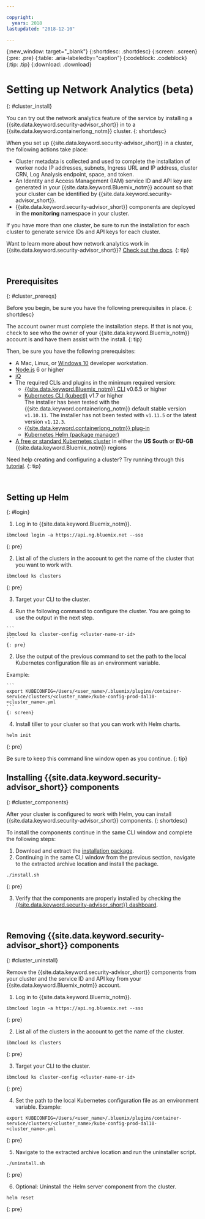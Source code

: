 ```yaml
---

copyright:
  years: 2018
lastupdated: "2018-12-10"

---
```


{:new_window: target="_blank"}
{:shortdesc: .shortdesc}
{:screen: .screen}
{:pre: .pre}
{:table: .aria-labeledby="caption"}
{:codeblock: .codeblock}
{:tip: .tip}
{:download: .download}

# Setting up Network Analytics (beta)
{: #cluster_install}

You can try out the network analytics feature of the service by installing a {{site.data.keyword.security-advisor_short}} in to a {{site.data.keyword.containerlong_notm}} cluster.
{: shortdesc}

When you set up {{site.data.keyword.security-advisor_short}} in a cluster, the following actions take place:

* Cluster metadata is collected and used to complete the installation of worker node IP addresses, subnets, Ingress URL and IP address, cluster CRN, Log Analysis endpoint, space, and token.
* An Identity and Access Management (IAM) service ID and API key are generated in your {{site.data.keyword.Bluemix_notm}} account so that your cluster can be identified by {{site.data.keyword.security-advisor_short}}.
* {{site.data.keyword.security-advisor_short}} components are deployed in the **monitoring** namespace in your cluster.

If you have more than one cluster, be sure to run the installation for each cluster to generate service IDs and API keys for each cluster.


Want to learn more about how network analytics work in {{site.data.keyword.security-advisor_short}}? [Check out the docs](network-analytics.html).
{: tip}

</br>

## Prerequisites
{: #cluster_prereqs}

Before you begin, be sure you have the following prerequisites in place.
{: shortdesc}

The account owner must complete the installation steps. If that is not you, check to see who the owner of your {{site.data.keyword.Bluemix_notm}} account is and have them assist with the install.
{: tip}

Then, be sure you have the following prerequisites:

* A Mac, Linux, or [Windows 10](https://win10faq.com/install-run-ubuntu-bash-windows-10/) developer workstation.
* [Node.js](https://nodejs.org/en/) 6 or higher
* [jQ](https://stedolan.github.io/jq/download/)
* The required CLIs and plugins in the minimum required version:
  * [{{site.data.keyword.Bluemix_notm}} CLI](https://console.bluemix.net/docs/cli/reference/bluemix_cli/get_started.html#getting-started) v0.6.5 or higher
  * [Kubernetes CLI (kubectl)](https://kubernetes.io/docs/tasks/tools/install-kubectl/) v1.7 or higher</br> The installer has been tested with the {{site.data.keyword.containerlong_notm}} default stable version `v1.10.11`. The installer has not been tested with `v1.11.5` or the latest version `v1.12.3`.
  * [{{site.data.keyword.containerlong_notm}} plug-in](https://console.bluemix.net/docs/containers/cs_cli_install.html#cs_cli_install)
  * [Kubernetes Helm (package manager)](https://docs.helm.sh/using_helm/#from-script)
* [A free or standard Kubernetes cluster](https://console.bluemix.net/containers-kubernetes/catalog/cluster) in either the **US South** or **EU-GB** {{site.data.keyword.Bluemix_notm}} regions

Need help creating and configuring a cluster? Try running through this [tutorial](/docs/containers/cs_tutorials.html#cs_cluster_tutorial).
{: tip}

</br>

## Setting up Helm
{: #login}

1.  Log in to {{site.data.keyword.Bluemix_notm}}.

  ```
  ibmcloud login -a https://api.ng.bluemix.net --sso
  ```
  {: pre}

2.  List all of the clusters in the account to get the name of the cluster that you want to work with.

  ```
  ibmcloud ks clusters
  ```
  {: pre}

3.  Target your CLI to the cluster.

  1. Run the following command to configure the cluster. You are going to use the output in the next step.

    ```
    ibmcloud ks cluster-config <cluster-name-or-id>
    ```
    {: pre}

  2. Use the output of the previous command to set the path to the local Kubernetes configuration file as an environment variable.

  Example:

    ```
    export KUBECONFIG=/Users/<user_name>/.bluemix/plugins/container-service/clusters/<cluster_name>/kube-config-prod-dal10-<cluster_name>.yml
    ```
    {: screen}

4.  Install tiller to your cluster so that you can work with Helm charts.

  ```
  helm init
  ```
  {: pre}

Be sure to keep this command line window open as you continue.
{: tip}

## Installing {{site.data.keyword.security-advisor_short}} components
{: #cluster_components}

After your cluster is configured to work with Helm, you can install {{site.data.keyword.security-advisor_short}} components.
{: shortdesc}


To install the components continue in the same CLI window and complete the following steps:

1. Download and extract the [installation package](https://github.com/IBM-Bluemix-Docs/security-advisor/blob/master/installation.tar.gz?raw=true).
2. Continuing in the same CLI window from the previous section, navigate to the extracted archive location and install the package.

  ```
  ./install.sh
  ```
  {: pre}

3.  Verify that the components are properly installed by checking the [{{site.data.keyword.security-advisor_short}} dashboard](https://console.bluemix.net/security-advisor/#/dashboard).

</br>

## Removing {{site.data.keyword.security-advisor_short}} components
{: #cluster_uninstall}

Remove the {{site.data.keyword.security-advisor_short}} components from your cluster and the service ID and API key from your {{site.data.keyword.Bluemix_notm}} account.

1. Log in to {{site.data.keyword.Bluemix_notm}}.

  ```
  ibmcloud login -a https://api.ng.bluemix.net --sso
  ```
  {: pre}

2. List all of the clusters in the account to get the name of the cluster.

  ```
  ibmcloud ks clusters
  ```
  {: pre}

3. Target your CLI to the cluster.

  ```
  ibmcloud ks cluster-config <cluster-name-or-id>
  ```
  {: pre}

4. Set the path to the local Kubernetes configuration file as an environment variable. Example:

  ```
  export KUBECONFIG=/Users/<user_name>/.bluemix/plugins/container-service/clusters/<cluster_name>/kube-config-prod-dal10-<cluster_name>.yml
  ```
  {: pre}

5. Navigate to the extracted archive location and run the uninstaller script.

  ```
  ./uninstall.sh
  ```
  {: pre}

6. Optional: Uninstall the Helm server component from the cluster.

  ```
  helm reset
  ```
  {: pre}
